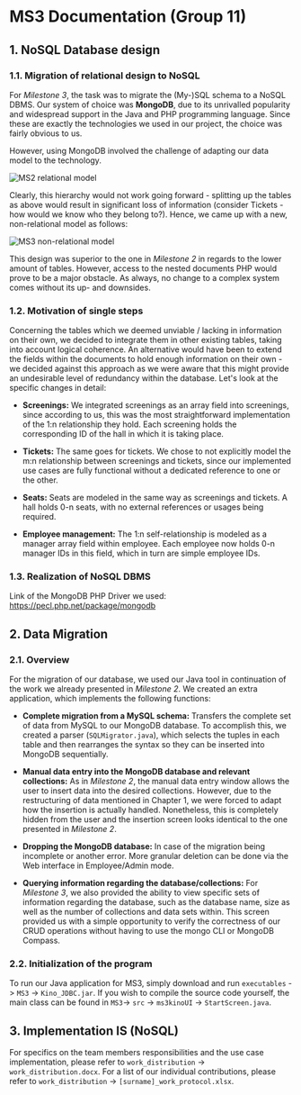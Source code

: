 # MS3 Documentation (Group 11)

## 1. NoSQL Database design
### 1.1. Migration of relational design to NoSQL
For _Milestone 3_, the task was to migrate the (My-)SQL schema to a NoSQL DBMS. Our system of choice was **MongoDB**, due to its unrivalled popularity and widespread support in the Java and PHP programming language. Since these are exactly the technologies we used in our project, the choice was fairly obvious to us.

However, using MongoDB involved the challenge of adapting our data model to the technology.

![MS2 relational model](https://github.com/utzn42/IMSE-WS2018/blob/master/readme_extras/ms2_rm.jpeg "Milestone 2 relational model")

Clearly, this hierarchy would not work going forward - splitting up the tables as above would result in significant loss of information (consider Tickets - how would we know who they belong to?). Hence, we came up with a new, non-relational model as follows:

![MS3 non-relational model](https://github.com/utzn42/IMSE-WS2018/blob/master/readme_extras/mongoDB_Design.JPG "Milestone 3 non-relational model")
      

This design was superior to the one in _Milestone 2_ in regards to the lower amount of tables. However, access to the nested documents PHP would prove to be a major obstacle. As always, no change to a complex system comes without its up- and downsides. 

### 1.2. Motivation of single steps
Concerning the tables which we deemed unviable / lacking in information on their own, we decided to integrate them in other existing tables, taking into account logical coherence. An alternative would have been to extend the fields within the documents to hold enough information on their own - we decided against this approach as we were aware that this might provide an undesirable level of redundancy within the database. Let's look at the specific changes in detail:

+ **Screenings:** We integrated screenings as an array field into screenings, since according to us, this was the most straightforward implementation of the 1:n relationship they hold. Each screening holds the corresponding ID of the hall in which it is taking place.

+ **Tickets:** The same goes for tickets. We chose to not explicitly model the m:n relationship between screenings and tickets, since our implemented use cases are fully functional without a dedicated reference to one or the other.

+ **Seats:** Seats are modeled in the same way as screenings and tickets. A hall holds 0-n seats, with no external references or usages being required.

+ **Employee management:** The 1:n self-relationship is modeled as a manager array field within employee. Each employee now holds 0-n manager IDs in this field, which in turn are simple employee IDs.

### 1.3. Realization of NoSQL DBMS

Link of the MongoDB PHP Driver we used: https://pecl.php.net/package/mongodb


## 2. Data Migration
### 2.1. Overview
For the migration of our database, we used our Java tool in continuation of the work we already presented in _Milestone 2_. We created an extra application, which implements the following functions:

+ **Complete migration from a MySQL schema:** Transfers the complete set of data from MySQL to our MongoDB database. To accomplish this, we created a parser (`SQLMigrator.java`), which selects the tuples in each table and then rearranges the syntax so they can be inserted into MongoDB sequentially.

+ **Manual data entry into the MongoDB database and relevant collections:**  As in _Milestone 2_, the manual data entry window allows the user to insert data into the desired collections. However, due to the restructuring of data mentioned in Chapter 1, we were forced to adapt how the insertion is actually handled. Nonetheless, this is completely hidden from the user and the insertion screen looks identical to the one presented in _Milestone 2_. 

+ **Dropping the MongoDB database:** In case of the migration being incomplete or another error. More granular deletion can be done via the Web interface in Employee/Admin mode.

+ **Querying information regarding the database/collections:** For _Milestone 3_, we also provided the ability to view specific sets of information regarding the database, such as the database name, size as well as the number of collections and data sets within. This screen provided us with a simple opportunity to verify the correctness of our CRUD operations without having to use the mongo CLI or MongoDB Compass.

### 2.2. Initialization of the program
To run our Java application for MS3, simply download and run `executables` -> `MS3` -> `Kino_JDBC.jar`. If you wish to compile the source code yourself, the main class can be found in `MS3`-> `src` -> `ms3kinoUI` -> `StartScreen.java`.

## 3. Implementation IS (NoSQL)
For specifics on the team members responsibilities and the use case implementation, please refer to `work_distribution` -> `work_distribution.docx`. For a list of our individual contributions, please refer to `work_distribution` -> `[surname]_work_protocol.xlsx`.
